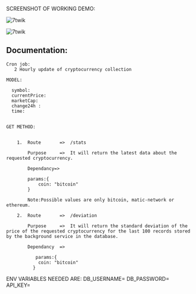 
SCREENSHOT OF WORKING DEMO:
<p><img align="center" src="https://asset.cloudinary.com/dflwersfp/c76888bfe9de1aa6dcfe1c01782ad1f3" alt="7twik" /></p>
<p><img align="center" src="https://asset.cloudinary.com/dflwersfp/0815020ec2dc584cb7f6c2217f975c7a" alt="7twik" /></p>

Documentation:
--------------

    Cron job: 
       2 Hourly update of cryptocurrency collection

    MODEL:
       
      symbol:
      currentPrice:
      marketCap:
      change24h : 
      time:


    GET METHOD:


        1.  Route       =>  /stats

            Purpose     =>  It will return the latest data about the requested cryptocurrency.
            
            Dependancy=>

            params:{
                coin: "bitcoin"          
            }

            Note:Possible values are only bitcoin, matic-network or ethereum.

        2.  Route       =>  /deviation

            Purpose     =>  It will return the standard deviation of the price of the requested cryptocurrency for the last 100 records stored by the background service in the database.
            
            Dependancy  =>

               params:{
                coin: "bitcoin"          
              }
  




ENV VARIABLES NEEDED ARE:
DB_USERNAME=
DB_PASSWORD=
API_KEY=

